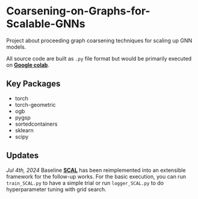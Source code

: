 # Coarsening-on-Graphs-for-Scalable-GNNs
Project about proceeding graph coarsening techniques for scaling up GNN models.

All source code are built as `.py` file format but would be primarily executed on [**Google colab**](https://colab.research.google.com/).

## Key Packages
* torch
* torch-geometric
* ogb
* pygsp
* sortedcontainers
* sklearn
* scipy

## Updates
*Jul 4th, 2024* Baseline [**SCAL**](https://arxiv.org/abs/2106.05150) has been reimplemented into an extensible framework for the follow-up works. 
For the basic execution, you can run `train_SCAL.py` to have a simple trial or run `logger_SCAL.py` to do hyperparameter tuning with grid search.
